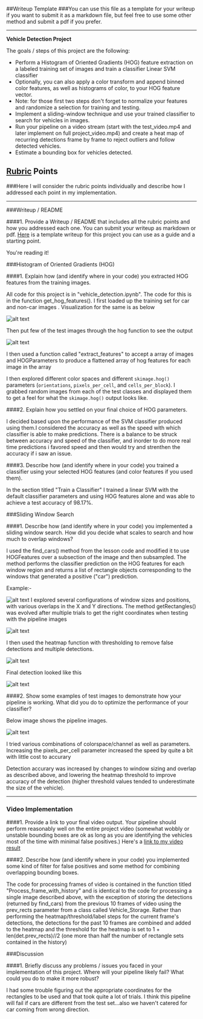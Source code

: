 ##Writeup Template
###You can use this file as a template for your writeup if you want to submit it as a markdown file, but feel free to use some other method and submit a pdf if you prefer.

---

**Vehicle Detection Project**

The goals / steps of this project are the following:

* Perform a Histogram of Oriented Gradients (HOG) feature extraction on a labeled training set of images and train a classifier Linear SVM classifier
* Optionally, you can also apply a color transform and append binned color features, as well as histograms of color, to your HOG feature vector. 
* Note: for those first two steps don't forget to normalize your features and randomize a selection for training and testing.
* Implement a sliding-window technique and use your trained classifier to search for vehicles in images.
* Run your pipeline on a video stream (start with the test_video.mp4 and later implement on full project_video.mp4) and create a heat map of recurring detections frame by frame to reject outliers and follow detected vehicles.
* Estimate a bounding box for vehicles detected.

[//]: # (Image References)
[image1]: ./examples/Data.png
[image2]: ./examples/hog.jpg
[image3]: ./examples/detection.jpg
[image4]: ./examples/final.jpg
[image5]: ./examples/finaldetection.png
[image6]: ./examples/heatmap.png
[image7]: ./examples/pipelineimages.png
[video1]: ./project_video.mp4

## [Rubric](https://review.udacity.com/#!/rubrics/513/view) Points
###Here I will consider the rubric points individually and describe how I addressed each point in my implementation.  

---
###Writeup / README

####1. Provide a Writeup / README that includes all the rubric points and how you addressed each one.  You can submit your writeup as markdown or pdf.  [Here](https://github.com/udacity/CarND-Vehicle-Detection/blob/master/writeup_template.md) is a template writeup for this project you can use as a guide and a starting point.  

You're reading it!

###Histogram of Oriented Gradients (HOG)

####1. Explain how (and identify where in your code) you extracted HOG features from the training images.

All code for this project is in "vehicle_detection.ipynb". The code for this is in the function get_hog_features(). I first loaded up the training set for car and non-car images . Visualization for the same is as below

![alt text][image1]

Then put few of the test images  through the hog function to see the output

![alt text][image2]

I then used a function called "extract_features" to accept a array of images and HOGParameters to produce a flattened array of hog features for each image in the array


I then explored different color spaces and different `skimage.hog()` parameters (`orientations`, `pixels_per_cell`, and `cells_per_block`).  I grabbed random images from each of the test classes and displayed them to get a feel for what the `skimage.hog()` output looks like.


####2. Explain how you settled on your final choice of HOG parameters.

I decided  based upon the performance of the SVM classifier produced using them.I considered the accuracy as well as the speed with which classifier is able to make predictions. There is a balance to be struck between accuracy and speed of the classifier, and inorder to do more real time predictions i favored speed and then would try and strenthen the accuracy if i saw an issue.

####3. Describe how (and identify where in your code) you trained a classifier using your selected HOG features (and color features if you used them).

In the section titled "Train a Classifier" I trained a linear SVM with the default classifier parameters and using HOG features alone and was able to achieve a test accuracy of 98.17%. 

###Sliding Window Search

####1. Describe how (and identify where in your code) you implemented a sliding window search.  How did you decide what scales to search and how much to overlap windows?

I used the find_cars() method from the lesson code and modified it to use HOGFeatures over a subsection of the image and then subsampled.
The method performs the classifier prediction on the HOG features for each window region and returns a list of rectangle objects corresponding to the windows that generated a positive ("car") prediction.

Example:-

![alt text][image3]
I explored several configurations of window sizes and positions, with various overlaps in the X and Y directions. The method getRectangles() was evolved after multiple trials to get the right coordinates when testing with the pipeline images

![alt text][image5]

I then used the heatmap function with thresholding to remove false detections and multiple detections.

![alt text][image6]

Final detection looked like this

![alt text][image5]

####2. Show some examples of test images to demonstrate how your pipeline is working.  What did you do to optimize the performance of your classifier?

Below image shows the pipeline images.

![alt text][image7] 

I tried various combinations of colorspace/channel as well as parameters. Increasing the pixels_per_cell parameter increased the speed by quite a bit with little cost to accurary

Detection accurary was increased by changes to window sizing and overlap as described above, and lowering the heatmap threshold to improve accuracy of the detection (higher threshold values tended to underestimate the size of the vehicle).


---

### Video Implementation

####1. Provide a link to your final video output.  Your pipeline should perform reasonably well on the entire project video (somewhat wobbly or unstable bounding boxes are ok as long as you are identifying the vehicles most of the time with minimal false positives.)
Here's a [link to my video result](./project_video.mp4)


####2. Describe how (and identify where in your code) you implemented some kind of filter for false positives and some method for combining overlapping bounding boxes.

The code for processing frames of video is contained in the function titled "Process_frame_with_history" and is identical to the code for processing a single image described above, with the exception of storing the detections (returned by find_cars) from the previous 10 frames of video using the prev_rects parameter from a class called Vehicle_Storage. Rather than performing the heatmap/threshold/label steps for the current frame's detections, the detections for the past 10 frames are combined and added to the heatmap and the threshold for the heatmap is set to 1 + len(det.prev_rects)//2 (one more than half the number of rectangle sets contained in the history)


###Discussion

####1. Briefly discuss any problems / issues you faced in your implementation of this project.  Where will your pipeline likely fail?  What could you do to make it more robust?

I had some trouble figuring out the appropriate coordinates for the rectangles to be used and that took quite a lot of trials. I think this pipeline will fail if cars are different from the test set...also we haven't catered for car coming from wrong direction.
